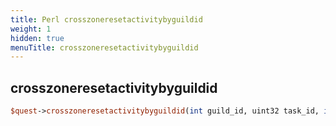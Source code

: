 ```yaml
---
title: Perl crosszoneresetactivitybyguildid
weight: 1
hidden: true
menuTitle: crosszoneresetactivitybyguildid
---
```

## crosszoneresetactivitybyguildid
```perl
$quest->crosszoneresetactivitybyguildid(int guild_id, uint32 task_id, int activity_id)
```